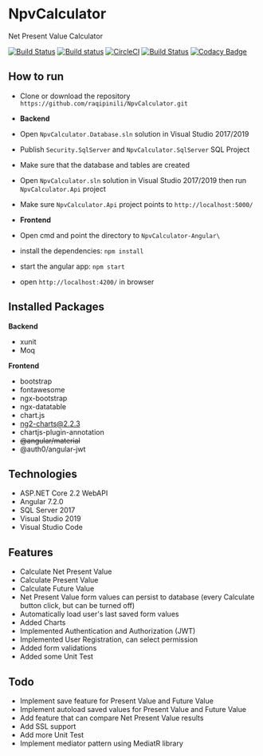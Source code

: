 # NpvCalculator
Net Present Value Calculator


[![Build Status](https://dev.azure.com/raqipinili/NpvCalculator/_apis/build/status/raqipinili.NpvCalculator?branchName=master)](https://dev.azure.com/raqipinili/NpvCalculator/_build/latest?definitionId=4&branchName=master) [![Build status](https://ci.appveyor.com/api/projects/status/20nni4b4546kj3wc/branch/master?svg=true)](https://ci.appveyor.com/project/raqipinili/npvcalculator/branch/master) [![CircleCI](https://circleci.com/gh/raqipinili/NpvCalculator.svg?style=svg)](https://circleci.com/gh/raqipinili/NpvCalculator) [![Build Status](https://travis-ci.org/raqipinili/NpvCalculator.svg?branch=master)](https://travis-ci.org/raqipinili/NpvCalculator) [![Codacy Badge](https://api.codacy.com/project/badge/Grade/89befb46fbe94735ac48c1f861cb3a67)](https://www.codacy.com/app/raqipinili/NpvCalculator?utm_source=github.com&amp;utm_medium=referral&amp;utm_content=raqipinili/NpvCalculator&amp;utm_campaign=Badge_Grade)


## How to run

* Clone or download the repository `https://github.com/raqipinili/NpvCalculator.git`

* **Backend**
* Open `NpvCalculator.Database.sln` solution in Visual Studio 2017/2019
* Publish `Security.SqlServer` and `NpvCalculator.SqlServer` SQL Project
* Make sure that the database and tables are created
* Open `NpvCalculator.sln` solution in Visual Studio 2017/2019 then run `NpvCalculator.Api` project
* Make sure `NpvCalculator.Api` project points to `http://localhost:5000/`

* **Frontend**
* Open cmd and point the directory to `NpvCalculator-Angular\`
* install the dependencies: `npm install`
* start the angular app: `npm start`
* open `http://localhost:4200/` in browser

## Installed Packages

**Backend**

* xunit
* Moq

**Frontend**

* bootstrap
* fontawesome
* ngx-bootstrap
* ngx-datatable
* chart.js
* ng2-charts@2.2.3
* chartjs-plugin-annotation
* ~~@angular/material~~
* @auth0/angular-jwt

## Technologies

* ASP.NET Core 2.2 WebAPI
* Angular 7.2.0
* SQL Server 2017
* Visual Studio 2019
* Visual Studio Code

## Features

* Calculate Net Present Value
* Calculate Present Value
* Calculate Future Value
* Net Present Value form values can persist to database (every Calculate button click, but can be turned off)
* Automatically load user's last saved form values
* Added Charts
* Implemented Authentication and Authorization (JWT)
* Implemented User Registration, can select permission
* Added form validations
* Added some Unit Test

## Todo

* Implement save feature for Present Value and Future Value
* Implement autoload saved values for Present Value and Future Value
* Add feature that can compare Net Present Value results
* Add SSL support
* Add more Unit Test
* Implement mediator pattern using MediatR library

